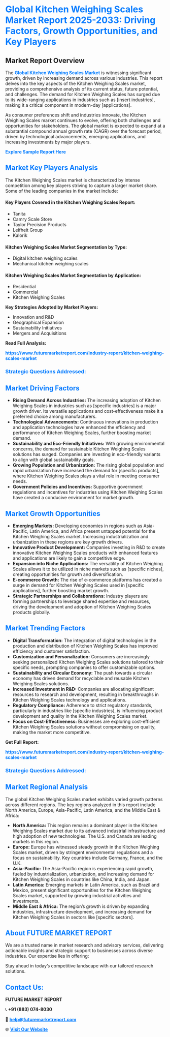 <h1 style="color: #007BFF;">Global Kitchen Weighing Scales Market Report 2025-2033: Driving Factors, Growth Opportunities, and Key Players</h1>

<section id="overview">
<h2>Market Report Overview</h2>
<p>The <a href="https://www.futuremarketreport.com/industry-report/kitchen-weighing-scales-market" style="color: #007BFF; text-decoration: none;"><strong>Global Kitchen Weighing Scales Market</strong></a> is witnessing significant growth, driven by increasing demand across various industries. This report delves into the key aspects of the Kitchen Weighing Scales market, providing a comprehensive analysis of its current status, future potential, and challenges. The demand for Kitchen Weighing Scales has surged due to its wide-ranging applications in industries such as [insert industries], making it a critical component in modern-day [applications].</p>
<p>As consumer preferences shift and industries innovate, the Kitchen Weighing Scales market continues to evolve, offering both challenges and opportunities for stakeholders. The global market is expected to expand at a substantial compound annual growth rate (CAGR) over the forecast period, driven by technological advancements, emerging applications, and increasing investments by major players.</p>
</section>

<section id="overview">
<p><a href="https://www.futuremarketreport.com/request-sample/reportId=107403" style="color: #007BFF; text-decoration: none;"><strong>Explore Sample Report Here</strong></a></p>
</section>

<section id="key-players">
<h2 style="color: #007BFF;">Market Key Players Analysis</h2>
<p>The Kitchen Weighing Scales market is characterized by intense competition among key players striving to capture a larger market share. Some of the leading companies in the market include:</p>
<h4>Key Players Covered in the Kitchen Weighing Scales Report:</h4>
<ul><li>Tanita</li><li>Camry Scale Store</li><li>Taylor Precision Products</li><li>Leifheit Group</li><li>Kalorik</li></ul>
<h4>Kitchen Weighing Scales Market Segmentation by Type:</h4>
<ul><li>Digital kitchen weighing scales</li><li>Mechanical kitchen weighing scales</li></ul>

<h4>Kitchen Weighing Scales Market Segmentation by Application:</h4>
<ul><li>Residential</li><li>Commercial</li><li>Kitchen Weighing Scales</li></ul>
<p><strong>Key Strategies Adopted by Market Players:</strong></p>
<ul>
<li>Innovation and R&D</li>
<li>Geographical Expansion</li>
<li>Sustainability Initiatives</li>
<li>Mergers and Acquisitions</li>
</ul>
</section>

<section>
<p><strong>Read Full Analysis: </strong></p><a href="https://www.futuremarketreport.com/industry-report/kitchen-weighing-scales-market" style="color: #007BFF; text-decoration: none;"><strong>https://www.futuremarketreport.com/industry-report/kitchen-weighing-scales-market</strong></a>
<h3 style="color: #007BFF;">Strategic Questions Addressed:</h3>
</section>

<section id="driving-factors">
<h2 style="color: #007BFF;">Market Driving Factors</h2>
<ul>
<li><strong>Rising Demand Across Industries:</strong> The increasing adoption of Kitchen Weighing Scales in industries such as [specific industries] is a major growth driver. Its versatile applications and cost-effectiveness make it a preferred choice among manufacturers.</li>
<li><strong>Technological Advancements:</strong> Continuous innovations in production and application technologies have enhanced the efficiency and performance of Kitchen Weighing Scales, further boosting market demand.</li>
<li><strong>Sustainability and Eco-Friendly Initiatives:</strong> With growing environmental concerns, the demand for sustainable Kitchen Weighing Scales solutions has surged. Companies are investing in eco-friendly variants to align with global sustainability goals.</li>
<li><strong>Growing Population and Urbanization:</strong> The rising global population and rapid urbanization have increased the demand for [specific products], where Kitchen Weighing Scales plays a vital role in meeting consumer needs.</li>
<li><strong>Government Policies and Incentives:</strong> Supportive government regulations and incentives for industries using Kitchen Weighing Scales have created a conducive environment for market growth.</li>
</ul>
</section>

<section id="growth-opportunities">
<h2 style="color: #007BFF;">Market Growth Opportunities</h2>
<ul>
<li><strong>Emerging Markets:</strong> Developing economies in regions such as Asia-Pacific, Latin America, and Africa present untapped potential for the Kitchen Weighing Scales market. Increasing industrialization and urbanization in these regions are key growth drivers.</li>
<li><strong>Innovative Product Development:</strong> Companies investing in R&D to create innovative Kitchen Weighing Scales products with enhanced features and applications are likely to gain a competitive edge.</li>
<li><strong>Expansion into Niche Applications:</strong> The versatility of Kitchen Weighing Scales allows it to be utilized in niche markets such as [specific niches], creating opportunities for growth and diversification.</li>
<li><strong>E-commerce Growth:</strong> The rise of e-commerce platforms has created a surge in demand for Kitchen Weighing Scales used in [specific applications], further boosting market growth.</li>
<li><strong>Strategic Partnerships and Collaborations:</strong> Industry players are forming partnerships to leverage shared expertise and resources, driving the development and adoption of Kitchen Weighing Scales products globally.</li>
</ul>
</section>

<section id="trending-factors">
<h2 style="color: #007BFF;">Market Trending Factors</h2>
<ul>
<li><strong>Digital Transformation:</strong> The integration of digital technologies in the production and distribution of Kitchen Weighing Scales has improved efficiency and customer satisfaction.</li>
<li><strong>Customization and Personalization:</strong> Consumers are increasingly seeking personalized Kitchen Weighing Scales solutions tailored to their specific needs, prompting companies to offer customizable options.</li>
<li><strong>Sustainability and Circular Economy:</strong> The push towards a circular economy has driven demand for recyclable and reusable Kitchen Weighing Scales solutions.</li>
<li><strong>Increased Investment in R&D:</strong> Companies are allocating significant resources to research and development, resulting in breakthroughs in Kitchen Weighing Scales technology and applications.</li>
<li><strong>Regulatory Compliance:</strong> Adherence to strict regulatory standards, particularly in industries like [specific industries], is influencing product development and quality in the Kitchen Weighing Scales market.</li>
<li><strong>Focus on Cost-Effectiveness:</strong> Businesses are exploring cost-efficient Kitchen Weighing Scales solutions without compromising on quality, making the market more competitive.</li>
</ul>
</section>

<section>
<p><strong>Get Full Report: </strong></p><a href="https://www.futuremarketreport.com/industry-report/kitchen-weighing-scales-market" style="color: #007BFF; text-decoration: none;"><strong>https://www.futuremarketreport.com/industry-report/kitchen-weighing-scales-market</strong></a>
<h3 style="color: #007BFF;">Strategic Questions Addressed:</h3>
</section>


<section id="regional-analysis">
<h2 style="color: #007BFF;">Market Regional Analysis</h2>
<p>The global Kitchen Weighing Scales market exhibits varied growth patterns across different regions. The key regions analyzed in this report include North America, Europe, Asia-Pacific, Latin America, and the Middle East & Africa:</p>
<ul>
<li><strong>North America:</strong> This region remains a dominant player in the Kitchen Weighing Scales market due to its advanced industrial infrastructure and high adoption of new technologies. The U.S. and Canada are leading markets in this region.</li>
<li><strong>Europe:</strong> Europe has witnessed steady growth in the Kitchen Weighing Scales market, driven by stringent environmental regulations and a focus on sustainability. Key countries include Germany, France, and the U.K.</li>
<li><strong>Asia-Pacific:</strong> The Asia-Pacific region is experiencing rapid growth, fueled by industrialization, urbanization, and increasing demand for Kitchen Weighing Scales in countries like China, India, and Japan.</li>
<li><strong>Latin America:</strong> Emerging markets in Latin America, such as Brazil and Mexico, present significant opportunities for the Kitchen Weighing Scales market, supported by growing industrial activities and investments.</li>
<li><strong>Middle East & Africa:</strong> The region’s growth is driven by expanding industries, infrastructure development, and increasing demand for Kitchen Weighing Scales in sectors like [specific sectors].</li>
</ul>
</section>

<footer>
<h2 style="color: #007BFF;">About FUTURE MARKET REPORT</h2>
<p>We are a trusted name in market research and advisory services, delivering actionable insights and strategic support to businesses across diverse industries. Our expertise lies in offering:</p>

<p>Stay ahead in today’s competitive landscape with our tailored research solutions.</p>

<h2 style="color: #007BFF;">Contact Us:</h2>
<p><strong>FUTURE MARKET REPORT</strong></p>
<p>📞 <strong>+91 (883) 074-8030</strong></p>
<p>📧 <strong><a href="mailto:help@futuremarketreport.com" style="color: #007BFF;">help@futuremarketreport.com</a></strong></p>
<p>🌐 <strong><a href="https://www.futuremarketreport.com/" style="color: #007BFF;">Visit Our Website</a></strong></p>
</footer>